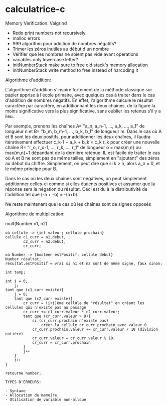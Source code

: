 # calculatrice-c

Memory Verification: Valgrind

- Redo print numbers not recursively.
- malloc errors
- 999 algorithm pour addition de nombres négatifs?
- Trimer les zéros inutiles au début d'un nombre
- Vérifier que les nombres ne soient pas vide avant opérations
- variables only lowercase letter?
- initNumberStack make sure to free old stack's memory allocation
- initNumberStack write method to free instead of harcoding it



Algorithme d'addition:

L'algorithme d'addition s'inspire fortement de la méthode classique sur papier apprise à l'école primaire, avec quelques cas à traiter dans le cas d'addition de nombres négatifs. En effet, l'algorithme calcule le résultat caractère par caractère, en additionnant les deux chaînes, de la figure la moins significative vers la plus significative, sans oublier les retenus s'il y a lieu.

Par exemple, prenons les chaînes A= "a_n, a_n-1, ..., a_k, ..., a_1" de longueur n et B= "b_m, b_m-1, ..., b_k, b_1" de longueur m.
Dans le cas où A et B sont les deux positifs, pour additionner les deux chaînes, il faudra itérativement effectuer c_k-1 + a_k + b_k = c_k r_k pour créer une nouvelle chaîne R= "r_o, r_o-1, ..., r_k, ..., r_1" de longueur o = max{m,n} ou max{m,n}+1 dépandant de la dernière retenue. IL est facile de traiter le cas où A et B ne sont pas de même tailles, simplement en "ajoutant" des zéros au début du chiffre. Simplement, on peut dire que si k > n, alors a_n = 0, et le même principe pour B.

Dans le cas où les deux chaînes sont négatives, on peut simplement additionner celles-ci comme si elles étaients positives et assumer que la réponse sera la négation du résultat. Ceci est du à la distributivité de l'addition tel que (-a + -b) = -(a+b).

Ne reste maintenant que le cas où les chaînes sont de signes opposés


Algorithme de multiplication:

mult(Number n1, n2)

	où cellule -> {int valeur; cellule prochain}
	cellule c1_curr = n1.debut,
			c2_curr = n2.debut,
			cr_curr;

	où Number -> {booléen estPositif; cellule début}
	Number résultat;
	résultat.estPositif = vrai si n1 et n2 sont de même signe, faux sinon;

	int temp;

	int i = 0,
		j;
	tant que (c1_curr existe){
		j = 0;
		tant que (c2_curr existe){
			cr_curr = (i+j)ème cellule de "résultat" en créant les cellules qui n'existe pas au passage
			cr_curr += c1_curr.valeur * c2_curr.valeur;
			tant que (cr_curr.valeur > 9){
				si (cr_curr.prochain n'existe pas) 
					créer la cellule cr_curr.prochain avec valeur 0
				cr_curr.prochain.valeur += cr_curr.valeur / 10 (division entière)
				cr_curr.valeur = cr_curr.valeur % 10;
				cr_curr = cr_curr.prochain
			}
			j++
		}
		i++
	}

	retourne number;

	TYPES D'ERREURS:

	- Syntaxe
	- Allocation de memoire
	- Utilisation de variable non-alloue